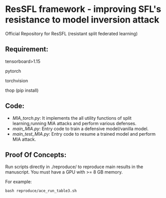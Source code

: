 # ResSFL framework - improving SFL's resistance to model inversion attack
Official Repository for ResSFL (resistant split federated learning)

## Requirement:
tensorboard>1.15

pytorch

torchvision

thop (pip install)

## Code:

* *MIA_torch.py*: It implements the all utility functions of split learning,running MIA attacks and perform various defenses.
* *main_MIA.py*: Entry code to train a defensive model/vanilla model.
* *main_test_MIA.py*: Entry code to resume a trained model and perform MIA attack.

## Proof Of Concepts:
Run scripts directly in ./reproduce/ to reproduce main results in the manuscript. You must have a GPU with >= 8 GB memory.

For example:

```
bash reproduce/ace_run_table3.sh
```
